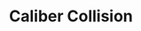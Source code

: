---
title: "Caliber Collision"
url: /colorado-springs/caliber-collision-north-murray-boulevard/
shop: car repair
---